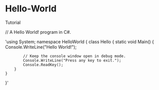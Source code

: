# Hello-World
Tutorial

// A Hello World! program in C#.


'using System;
namespace HelloWorld
{
    class Hello 
    {
        static void Main() 
        {
            Console.WriteLine("Hello World!");

            // Keep the console window open in debug mode.
            Console.WriteLine("Press any key to exit.");
            Console.ReadKey(); 
        }
    }
}'
